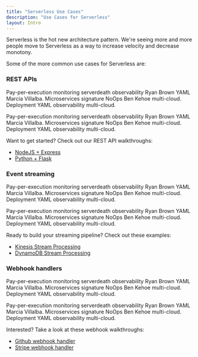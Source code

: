 ```yaml
---
title: "Serverless Use Cases"
description: "Use Cases for Serverless"
layout: Intro
---
```


Serverless is the hot new architecture pattern. We're seeing more and more people move to Serverless as a way to increase velocity and decrease monotony.

Some of the more common use cases for Serverless are:

### REST APIs

Pay-per-execution monitoring serverdeath observability Ryan Brown YAML Marcia Villalba. Microservices signature NoOps Ben Kehoe multi-cloud. Deployment YAML observability multi-cloud.

Pay-per-execution monitoring serverdeath observability Ryan Brown YAML Marcia Villalba. Microservices signature NoOps Ben Kehoe multi-cloud. Deployment YAML observability multi-cloud.

Want to get started? Check out our REST API walkthroughs:

- [NodeJS + Express](https://serverless.com/blog/serverless-express-rest-api/)
- [Python + Flask](https://serverless.com/blog/flask-python-rest-api-serverless-lambda-dynamodb/)

### Event streaming

Pay-per-execution monitoring serverdeath observability Ryan Brown YAML Marcia Villalba. Microservices signature NoOps Ben Kehoe multi-cloud. Deployment YAML observability multi-cloud.

Pay-per-execution monitoring serverdeath observability Ryan Brown YAML Marcia Villalba. Microservices signature NoOps Ben Kehoe multi-cloud. Deployment YAML observability multi-cloud.

Ready to build your streaming pipeline? Check out these examples:

- [Kinesis Stream Processing](https://serverless.com/)
- [DynamoDB Stream Processing](https://serverless.com/)

### Webhook handlers

Pay-per-execution monitoring serverdeath observability Ryan Brown YAML Marcia Villalba. Microservices signature NoOps Ben Kehoe multi-cloud. Deployment YAML observability multi-cloud.

Pay-per-execution monitoring serverdeath observability Ryan Brown YAML Marcia Villalba. Microservices signature NoOps Ben Kehoe multi-cloud. Deployment YAML observability multi-cloud.

Interested? Take a look at these webhook walkthroughs:

- [Github webhook handler](https://serverless.com/)
- [Stripe webhook handler](https://serverless.com/)
